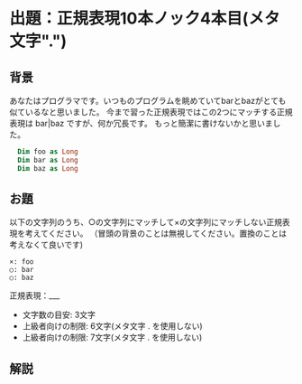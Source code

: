 # 出題：正規表現10本ノック4本目(メタ文字".")

## 背景

あなたはプログラマです。いつものプログラムを眺めていてbarとbazがとても似ているなと思いました。
今まで習った正規表現ではこの2つにマッチする正規表現は bar|baz ですが、何か冗長です。
もっと簡潔に書けないかと思いました。

```vb
  Dim foo as Long
  Dim bar as Long
  Dim baz as Long
```

## お題
以下の文字列のうち、○の文字列にマッチして×の文字列にマッチしない正規表現を考えてください。
（冒頭の背景のことは無視してください。置換のことは考えなくて良いです)

    ×: foo
    ○: bar
    ○: baz

  正規表現：___

  * 文字数の目安: 3文字 <!-- ba. -->
  * 上級者向けの制限: 6文字(メタ文字 . を使用しない)  <!-- ba[rz] -->
  * 上級者向けの制限: 7文字(メタ文字 . を使用しない)  <!-- ba(r|z) -->

## 解説

<!--
正規表現において頻出するメタ文字に "." があります。これはあらゆる文字1文字にマッチするメタ文字です。
なぜ、これが頻出なのか？今の段階ではわからないかもしれませんが、正規表現で"."を見たら何か1文字なんだと認識できるようになりましょう。

なお、knock002 で習った通りドット(.)そのものにマッチする正規表現はエスケープ文字を使って\. と書きます。
-->
